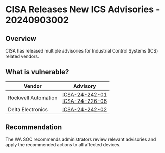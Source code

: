 # CISA Releases New ICS Advisories - 20240903002

## Overview

CISA has released multiple advisories for Industrial Control Systems (ICS) related vendors.

## What is vulnerable?

| Vendor              | Advisory                                                                                                                                                               |
| ------------------- | ---------------------------------------------------------------------------------------------------------------------------------------------------------------------- |
| Rockwell Automation | [ICSA-24-242-01](https://www.cisa.gov/news-events/ics-advisories/icsa-24-242-01) <br> [ICSA-24-226-06](https://www.cisa.gov/news-events/ics-advisories/icsa-24-226-06) |
| Delta Electronics   | [ICSA-24-242-02](https://www.cisa.gov/news-events/ics-advisories/icsa-24-242-02)                                                                                       |

## Recommendation

The WA SOC recommends administrators review relevant advisories and apply the recommended actions to all affected devices.

